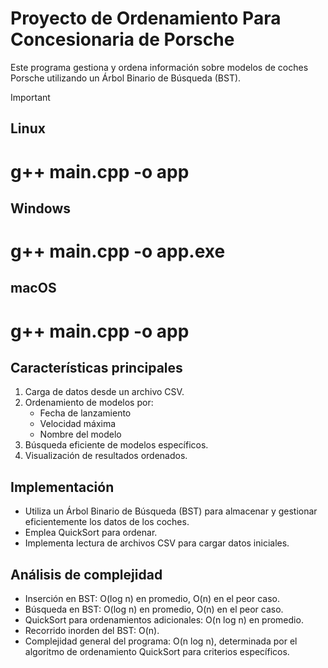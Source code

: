 # Proyecto de Ordenamiento Para Concesionaria de Porsche

Este programa gestiona y ordena información sobre modelos de coches Porsche utilizando un Árbol Binario de Búsqueda (BST).

> [!IMPORTANT]
>
> ## Linux
>
> # g++ main.cpp -o app
>
> ## Windows
>
> # g++ main.cpp -o app.exe
>
> ## macOS
>
> # g++ main.cpp -o app

## Características principales

1. Carga de datos desde un archivo CSV.
2. Ordenamiento de modelos por:
   - Fecha de lanzamiento
   - Velocidad máxima
   - Nombre del modelo
3. Búsqueda eficiente de modelos específicos.
4. Visualización de resultados ordenados.

## Implementación

- Utiliza un Árbol Binario de Búsqueda (BST) para almacenar y gestionar eficientemente los datos de los coches.
- Emplea QuickSort para ordenar.
- Implementa lectura de archivos CSV para cargar datos iniciales.

## Análisis de complejidad

- Inserción en BST: O(log n) en promedio, O(n) en el peor caso.
- Búsqueda en BST: O(log n) en promedio, O(n) en el peor caso.
- QuickSort para ordenamientos adicionales: O(n log n) en promedio.
- Recorrido inorden del BST: O(n).
- Complejidad general del programa: O(n log n), determinada por el algoritmo de ordenamiento QuickSort para criterios específicos.
